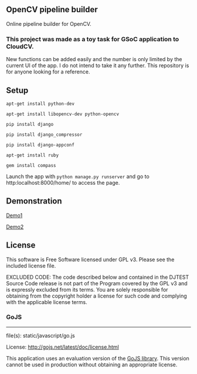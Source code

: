 ## OpenCV pipeline builder

Online pipeline builder for OpenCV.

### This project was made as a toy task for GSoC application to CloudCV.
New functions can be added easily and the number is only limited by the current UI of the app. I do not intend to take it any further. This repository is for anyone looking for a reference.

## Setup

`apt-get install python-dev`

`apt-get install libopencv-dev python-opencv`

`pip install django`

`pip install django_compressor`

`pip install django-appconf`

`apt-get install ruby`

`gem install compass`

Launch the app with `python manage.py runserver` and go to http:localhost:8000/home/ to access the page.

## Demonstration

[Demo1](https://zippy.gfycat.com/MealyEnchantingBedlingtonterrier.webm)

[Demo2](https://www.youtube.com/watch?v=Y30LX8YrgRY)

## License

This software is Free Software licensed under GPL v3. Please see the included license file.

EXCLUDED CODE: The code described below and contained in the DJTEST Source Code release is not part of the Program covered by the GPL v3 and is expressly excluded from its terms.  You are solely responsible for obtaining from the copyright holder a license for such code and complying with the applicable license terms.

### GoJS
---------------------------------------------------------------------------
file(s): static/javascript/go.js

License: http://gojs.net/latest/doc/license.html

This application uses an evaluation version of the [GoJS library](http://gojs.net/latest/index.html). This version cannot be used in production without obtaining an appropriate license.

